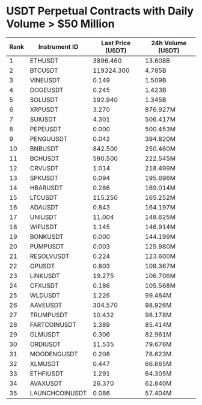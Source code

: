 # USDT Perpetual Contracts with Daily Volume > $50 Million

| Rank | Instrument ID | Last Price (USDT) | 24h Volume (USDT) |
|------|---------------|-------------------|-------------------|
| 1 | ETHUSDT | 3896.460 | 13.608B |
| 2 | BTCUSDT | 119324.300 | 4.785B |
| 3 | VINEUSDT | 0.149 | 1.509B |
| 4 | DOGEUSDT | 0.245 | 1.423B |
| 5 | SOLUSDT | 192.940 | 1.345B |
| 6 | XRPUSDT | 3.270 | 876.927M |
| 7 | SUIUSDT | 4.301 | 506.417M |
| 8 | PEPEUSDT | 0.000 | 500.453M |
| 9 | PENGUUSDT | 0.042 | 394.820M |
| 10 | BNBUSDT | 842.500 | 250.460M |
| 11 | BCHUSDT | 590.500 | 222.545M |
| 12 | CRVUSDT | 1.014 | 218.499M |
| 13 | SPKUSDT | 0.094 | 195.696M |
| 14 | HBARUSDT | 0.286 | 169.014M |
| 15 | LTCUSDT | 115.250 | 165.252M |
| 16 | ADAUSDT | 0.843 | 164.197M |
| 17 | UNIUSDT | 11.004 | 148.625M |
| 18 | WIFUSDT | 1.145 | 146.914M |
| 19 | BONKUSDT | 0.000 | 144.199M |
| 20 | PUMPUSDT | 0.003 | 125.980M |
| 21 | RESOLVUSDT | 0.224 | 123.600M |
| 22 | OPUSDT | 0.803 | 109.367M |
| 23 | LINKUSDT | 19.275 | 106.706M |
| 24 | CFXUSDT | 0.186 | 105.568M |
| 25 | WLDUSDT | 1.226 | 99.484M |
| 26 | AAVEUSDT | 304.570 | 98.926M |
| 27 | TRUMPUSDT | 10.432 | 98.178M |
| 28 | FARTCOINUSDT | 1.389 | 85.414M |
| 29 | GLMUSDT | 0.306 | 82.961M |
| 30 | ORDIUSDT | 11.535 | 79.676M |
| 31 | MOODENGUSDT | 0.208 | 78.623M |
| 32 | XLMUSDT | 0.447 | 66.665M |
| 33 | ETHFIUSDT | 1.291 | 64.305M |
| 34 | AVAXUSDT | 26.370 | 62.840M |
| 35 | LAUNCHCOINUSDT | 0.086 | 57.404M |
